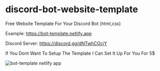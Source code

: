 # discord-bot-website-template

Free Website Template For Your Discord Bot (html,css)

Example: https://bot-template.netlify.app

Discord Server: https://discord.gg/dNTwhCGcjY

If You Dont Want To Setup The Template I Can Set It Up For You For 5$


![bot-template netlify app](https://user-images.githubusercontent.com/63574100/144699743-7c0f4152-aa7f-4442-965b-9e980e9355b7.png)




